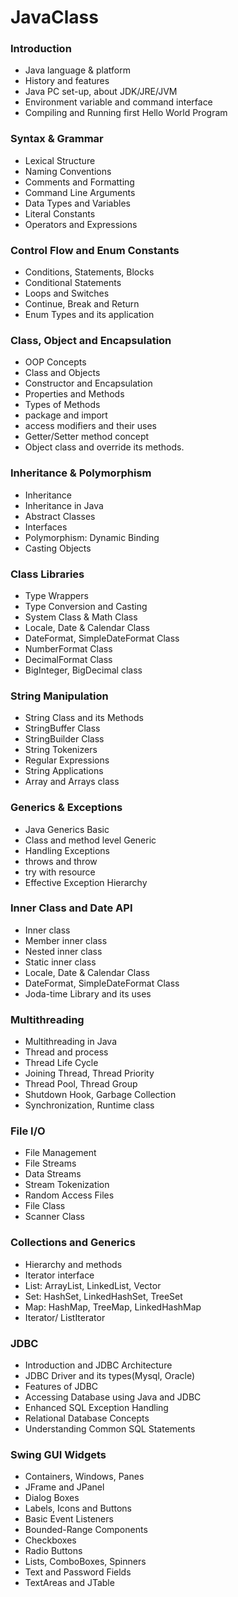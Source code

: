 # JavaClass
### Introduction
* Java language & platform
* History and features
* Java PC set-up, about JDK/JRE/JVM
* Environment variable and command interface
* Compiling and Running first Hello World Program

### Syntax & Grammar
* Lexical Structure
* Naming Conventions
* Comments and Formatting
* Command Line Arguments
* Data Types and Variables
* Literal Constants
* Operators and Expressions

### Control Flow and Enum Constants
* Conditions, Statements, Blocks
* Conditional Statements
* Loops and Switches
* Continue, Break and Return
* Enum Types and its application

### Class, Object and Encapsulation
* OOP Concepts
* Class and Objects
* Constructor and Encapsulation
* Properties and Methods
* Types of Methods
* package and import
* access modifiers and their uses
* Getter/Setter method concept
* Object class and override its methods.

### Inheritance & Polymorphism
* Inheritance
* Inheritance in Java
* Abstract Classes
* Interfaces
* Polymorphism: Dynamic Binding
* Casting Objects

### Class Libraries
* Type Wrappers
* Type Conversion and Casting
* System Class & Math Class
* Locale, Date & Calendar Class
* DateFormat, SimpleDateFormat Class
* NumberFormat Class
* DecimalFormat Class
* BigInteger, BigDecimal class

### String Manipulation
* String Class and its Methods
* StringBuffer Class
* StringBuilder Class
* String Tokenizers
* Regular Expressions
* String Applications
* Array and Arrays class

### Generics & Exceptions
* Java Generics Basic
* Class and method level Generic
* Handling Exceptions
* throws and throw
* try with resource
* Effective Exception Hierarchy

### Inner Class and Date API
* Inner class
* Member inner class
* Nested inner class
* Static inner class
* Locale, Date & Calendar Class
* DateFormat, SimpleDateFormat Class
* Joda-time Library and its uses

### Multithreading
* Multithreading in Java
* Thread and process
* Thread Life Cycle
* Joining Thread, Thread Priority
* Thread Pool, Thread Group
* Shutdown Hook, Garbage Collection
* Synchronization, Runtime class

### File I/O
* File Management
* File Streams
* Data Streams
* Stream Tokenization
* Random Access Files
* File Class
* Scanner Class

### Collections and Generics
* Hierarchy and methods
* Iterator interface
* List: ArrayList, LinkedList, Vector
* Set: HashSet, LinkedHashSet, TreeSet
* Map: HashMap, TreeMap, LinkedHashMap
* Iterator/ ListIterator
 
### JDBC
* Introduction and JDBC Architecture
* JDBC Driver and its types(Mysql, Oracle)
* Features of JDBC
* Accessing Database using Java and JDBC
* Enhanced SQL Exception Handling
* Relational Database Concepts
* Understanding Common SQL Statements
 
### Swing GUI Widgets
* Containers, Windows, Panes
* JFrame and JPanel
* Dialog Boxes
* Labels, Icons and Buttons
* Basic Event Listeners
* Bounded-Range Components
* Checkboxes
* Radio Buttons
* Lists, ComboBoxes, Spinners
* Text and Password Fields
* TextAreas and JTable
